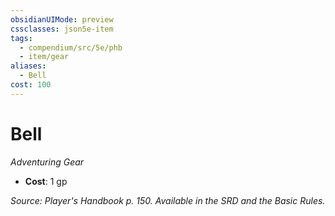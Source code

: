 ```yaml
---
obsidianUIMode: preview
cssclasses: json5e-item
tags:
  - compendium/src/5e/phb
  - item/gear
aliases:
  - Bell
cost: 100
---
```

# Bell
*Adventuring Gear*  

- **Cost**: 1 gp

*Source: Player's Handbook p. 150. Available in the SRD and the Basic Rules.*
